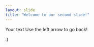 ```yaml
---
layout: slide
title: "Welcome to our second slide!"
---
```

Your text
Use the left arrow to go back!

:)
